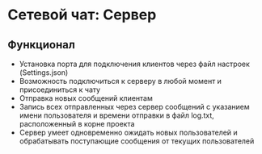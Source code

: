 # Сетевой чат: Сервер

## Функционал

+ Установка порта для подключения клиентов через файл настроек (Settings.json)
+ Возможность подключиться к серверу в любой момент и присоединиться к чату
+ Отправка новых сообщений клиентам
+ Запись всех отправленных через сервер сообщений с указанием имени пользователя и времени отправки в файл log.txt, расположенный в корне проекта
+ Сервер умеет одновременно ожидать новых пользователей и обрабатывать поступающие сообщения от текущих пользователей
